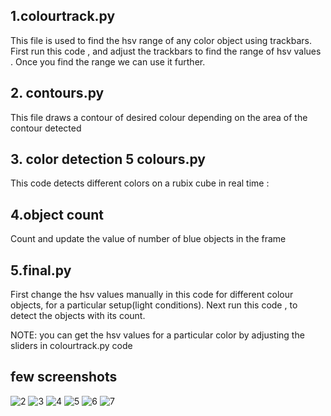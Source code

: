 ## 1.colourtrack.py
This file is used to find the hsv range of any  color object using trackbars.
First run this code , and adjust the trackbars to find the range of hsv values .
Once you find the range we can use it further.

## 2. contours.py
This file draws a contour of desired colour depending on the area of the contour detected

## 3. color detection 5 colours.py
This  code detects different colors on a rubix cube in real time :

## 4.object count
Count and update the value of number of blue objects in the frame

## 5.final.py
First change the hsv values manually in this code for different colour objects, for a particular setup(light conditions).
Next run this code , to detect the objects with its count.

NOTE: you can get the hsv values for a particular color by adjusting the sliders in colourtrack.py code
 
## few screenshots
![2](https://user-images.githubusercontent.com/34301506/47454714-8138bb80-d7ed-11e8-90c1-3ca6ac4f5285.png)
![3](https://user-images.githubusercontent.com/34301506/47454733-8eee4100-d7ed-11e8-8b68-870dba369e8c.png)
![4](https://user-images.githubusercontent.com/34301506/47454752-9a416c80-d7ed-11e8-91cc-523076e808b8.png)
![5](https://user-images.githubusercontent.com/34301506/47454760-a4636b00-d7ed-11e8-8173-d907f4499c07.png)
![6](https://user-images.githubusercontent.com/34301506/47454782-b34a1d80-d7ed-11e8-87b0-0987ff4e7a31.png)
![7](https://user-images.githubusercontent.com/34301506/47454789-b80ed180-d7ed-11e8-9e9c-ebe16c3de21d.png)





